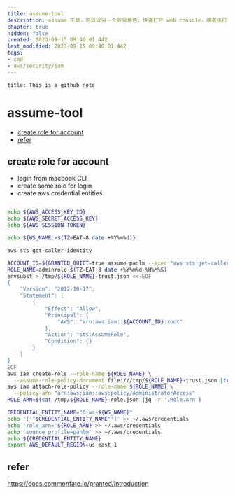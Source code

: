 ```yaml
---
title: assume-tool
description: assume 工具，可以以另一个账号角色，快速打开 web console，或者执行命令
chapter: true
hidden: false
created: 2023-09-15 09:40:01.442
last_modified: 2023-09-15 09:40:01.442
tags:
- cmd 
- aws/security/iam 
---
```


```ad-attention
title: This is a github note

```

# assume-tool

- [create role for account](#create-role-for-account)
- [refer](#refer)


## create role for account

- login from macbook CLI
- create some role for login
- create aws credential entities

```sh

echo ${AWS_ACCESS_KEY_ID} 
echo ${AWS_SECRET_ACCESS_KEY}
echo ${AWS_SESSION_TOKEN}

echo ${WS_NAME:=$(TZ=EAT-8 date +%Y%m%d)}

aws sts get-caller-identity

```

```sh
ACCOUNT_ID=$(GRANTED_QUIET=true assume panlm --exec "aws sts get-caller-identity" |jq -r '.Account')
ROLE_NAME=adminrole-$(TZ=EAT-8 date +%Y%m%d-%H%M%S)
envsubst > /tmp/${ROLE_NAME}-trust.json <<-EOF
{
    "Version": "2012-10-17",
    "Statement": [
        {
            "Effect": "Allow",
            "Principal": {
                "AWS": "arn:aws:iam::${ACCOUNT_ID}:root"
            },
            "Action": "sts:AssumeRole",
            "Condition": {}
        }
    ]
}
EOF
aws iam create-role --role-name ${ROLE_NAME} \
  --assume-role-policy-document file:///tmp/${ROLE_NAME}-trust.json |tee /tmp/${ROLE_NAME}-role.json
aws iam attach-role-policy --role-name ${ROLE_NAME} \
  --policy-arn "arn:aws:iam::aws:policy/AdministratorAccess"
ROLE_ARN=$(cat /tmp/${ROLE_NAME}-role.json |jq -r '.Role.Arn')

CREDENTIAL_ENTITY_NAME="0-ws-${WS_NAME}"
echo '['"$CREDENTIAL_ENTITY_NAME"']' >> ~/.aws/credentials
echo 'role_arn='${ROLE_ARN} >> ~/.aws/credentials
echo 'source_profile=panlm' >> ~/.aws/credentials
echo ${CREDENTIAL_ENTITY_NAME}
export AWS_DEFAULT_REGION=us-east-1

```




## refer
https://docs.commonfate.io/granted/introduction

